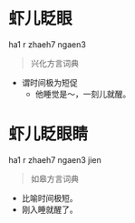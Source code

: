 # 虾儿眨眼
ha1 r zhaeh7 ngaen3
> 兴化方言词典
- 谓时间极为短促
  - 他睡觉是～，一刻儿就醒。

# 虾儿眨眼睛
ha1 r zhaeh7 ngaen3 jien
> 如皋方言词典
- 比喻时间极短。
- 刚入睡就醒了。
